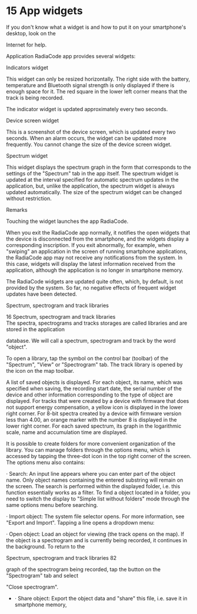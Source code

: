 # 15 App widgets

If you don't know what a widget is and how to put it on your smartphone's desktop, look on the

Internet for help.

Application RadiaCode app provides several widgets:

Indicators widget

This widget can only be resized horizontally. The right side with the battery, temperature and Bluetooth signal strength is only displayed if there is enough space for it. The red square in the lower left corner means that the track is being recorded.

The indicator widget is updated approximately every two seconds.

Device screen widget

This is a screenshot of the device screen, which is updated every two seconds. When an alarm occurs, the widget can be updated more frequently. You cannot change the size of the device screen widget.

Spectrum widget

This widget displays the spectrum graph in the form that corresponds to the settings of the "Spectrum" tab in the app itself. The spectrum widget is updated at the interval specified for automatic spectrum updates in the application, but, unlike the application, the spectrum widget is always updated automatically. The size of the spectrum widget can be changed without restriction.

Remarks

Touching the widget launches the app RadiaCode.

When you exit the RadiaCode app normally, it notifies the open widgets that the device is disconnected from the smartphone, and the widgets display a corresponding inscription. If you exit abnormally, for example, when "swiping" an application in the screen of running smartphone applications, the RadiaCode app may not receive any notifications from the system. In this case, widgets will display the latest information received from the application, although the application is no longer in smartphone memory.

The RadiaCode widgets are updated quite often, which, by default, is not provided by the system. So far, no negative effects of frequent widget updates have been detected.

Spectrum, spectrogram and track libraries

16 Spectrum, spectrogram and track libraries\
The spectra, spectrograms and tracks storages are called libraries and are stored in the application

database. We will call a spectrum, spectrogram and track by the word "object".

To open a library, tap the symbol on the control bar (toolbar) of the "Spectrum", "View" or "Spectrogram" tab. The track library is opened by the icon on the map toolbar.

A list of saved objects is displayed. For each object, its name, which was specified when saving, the recording start date, the serial number of the device and other information corresponding to the type of object are displayed. For tracks that were created by a device with firmware that does not support energy compensation, a yellow icon is displayed in the lower right corner. For 8-bit spectra created by a device with firmware version less than 4.00, an orange marker with the number 8 is displayed in the lower right corner. For each saved spectrum, its graph in the logarithmic scale, name and accumulation time are displayed.

It is possible to create folders for more convenient organization of the library. You can manage folders through the options menu, which is accessed by tapping the three-dot icon in the top right corner of the screen. The options menu also contains:

· Search: An input line appears where you can enter part of the object name. Only object names containing the entered substring will remain on the screen. The search is performed within the displayed folder, i.e. this function essentially works as a filter. To find a object located in a folder, you need to switch the display to "Simple list without folders" mode through the same options menu before searching.

· Import object: The system file selector opens. For more information, see "Export and Import". Tapping a line opens a dropdown menu:

· Open object: Load an object for viewing (the track opens on the map). If the object is a spectrogram and is currently being recorded, it continues in the background. To return to the

Spectrum, spectrogram and track libraries 82

graph of the spectrogram being recorded, tap the button on the "Spectrogram" tab and select

"Close spectrogram".

* ·  Share object: Export the object data and "share" this file, i.e. save it in smartphone memory,

